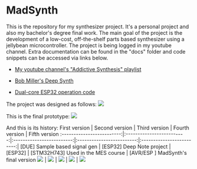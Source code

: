 # MadSynth

 This is the repository for my synthesizer project. It's a personal project and also my bachelor's degree final work. The main goal of the project is the development of a low-cost, off-the-shelf parts based synthesizer using a jellybean microcontroller. The project is being logged in my youtube channel. Extra documentation can be found in the "docs" folder and code snippets can be accessed via links below.

 - [My youtube channel's "Addictive Synthesis" playlist ](https://www.youtube.com/watch?v=el0n1Baz8rg&list=PLg5_83tlBxnpsB1MY3rzBW0DkPemLgTyP&index=2)

 - [Bob Miller's Deep Synth](https://www.youtube.com/watch?v=wK5Sz6IzRqE)

 - [Dual-core ESP32 operation code](https://gist.github.com/9715aadec1a350504de06f6217da85a9.git)


The project was designed as follows:
![](https://i.imgur.com/YwNaNqR.png)

This is the final prototype:
![](https://i.imgur.com/gGENgmG.png)

And this is its history:
First version          | Second version          | Third version           | Fourth version          | Fifth version
:-------------------------:|:-------------------------:|:-------------------------:|:-------------------------:|:-------------------------:|
[DUE] Sample based signal gen    | [ESP32] Deep Note project     |        [ESP32]                 | [STM32H743] Used in the MES course | [AVR/ESP ] MadSynth's final version
![](https://i.imgur.com/TdHkZdt.png) | ![](https://i.imgur.com/2VIc12S.png) | ![](https://i.imgur.com/aatGlXY.png) | ![](https://i.imgur.com/bMaZ94R.png) | ![](https://i.imgur.com/RAk690x.png)

